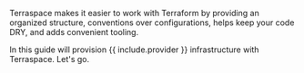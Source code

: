 Terraspace makes it easier to work with Terraform by providing an organized structure, conventions over configurations, helps keep your code DRY, and adds convenient tooling.

In this guide will provision {{ include.provider }} infrastructure with Terraspace. Let's go.
